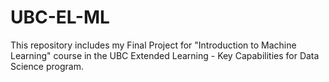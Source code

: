 # UBC-EL-ML
This repository includes my Final Project for "Introduction to Machine Learning" course in the UBC Extended Learning - Key Capabilities for Data Science program.

